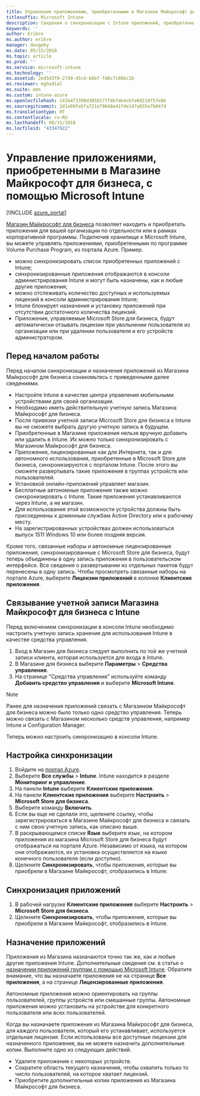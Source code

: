 ```yaml
---
title: Управление приложениями, приобретенными в Магазине Майкрософт для бизнеса
titlesuffix: Microsoft Intune
description: Сведения о синхронизации с Intune приложений, приобретенных в магазине Microsoft Store для бизнеса, а также их назначении и отслеживании.
keywords: ''
author: Erikre
ms.author: erikre
manager: dougeby
ms.date: 05/15/2018
ms.topic: article
ms.prod: ''
ms.service: microsoft-intune
ms.technology: ''
ms.assetid: 2ed5d3f0-2749-45cd-b6bf-fd8c7c08bc1b
ms.reviewer: mghadial
ms.suite: ems
ms.custom: intune-azure
ms.openlocfilehash: 143b4f3390d3058177f4bfde4cbfe0d210f57e86
ms.sourcegitcommit: 2d1e89fa5fa721e79648e41fde147a035e7b047d
ms.translationtype: HT
ms.contentlocale: ru-RU
ms.lasthandoff: 08/31/2018
ms.locfileid: "43347922"
---
```

# <a name="how-to-manage-apps-you-purchased-from-the-microsoft-store-for-business-with-microsoft-intune"></a>Управление приложениями, приобретенными в Магазине Майкрософт для бизнеса, с помощью Microsoft Intune

[!INCLUDE [azure_portal](./includes/azure_portal.md)]

[Магазин Майкрософт для бизнеса](https://www.microsoft.com/business-store) позволяет находить и приобретать приложения для вашей организации по отдельности или в рамках корпоративной программы. Подключив хранилище к Microsoft Intune, вы можете управлять приложениями, приобретенными по программе Volume Purchase Program, из портала Azure. Пример.
* можно синхронизировать список приобретенных приложений с Intune;
* синхронизированные приложения отображаются в консоли администрирования Intune и могут быть назначены, как и любые другие приложения;
* можно отслеживать количество доступных и используемых лицензий в консоли администрирования Intune;
* Intune блокирует назначения и установку приложений при отсутствии достаточного количества лицензий.
* Приложения, управляемые Microsoft Store для бизнеса, будут автоматически отзывать лицензии при увольнении пользователя из организации или при удалении пользователя и его устройств администратором.

## <a name="before-you-start"></a>Перед началом работы

Перед началом синхронизации и назначения приложений из Магазина Майкрософт для бизнеса ознакомьтесь с приведенными далее сведениями.

- Настройте Intune в качестве центра управления мобильными устройствами для своей организации.
- Необходимо иметь действительную учетную запись Магазина Майкрософт для бизнеса.
- После привязки учетной записи Microsoft Store для бизнеса к Intune вы не сможете выбрать другую учетную запись в будущем.
- Приобретенные в Магазине приложения нельзя вручную добавить или удалить в Intune. Их можно только синхронизировать с Магазином Майкрософт для бизнеса.
- Приложения, лицензированные как для Интернета, так и для автономного использования, приобретенные в Microsoft Store для бизнеса, синхронизируются с порталом Intune. После этого вы сможете развертывать такие приложения в группах устройств или пользователей. 
- Установкой онлайн-приложений управляет магазин.
- Бесплатные автономные приложения также можно синхронизировать с Intune. Такие приложения устанавливаются через Intune, а не магазин.
- Для использования этой возможности устройства должны быть присоединены к доменным службам Active Directory или к рабочему месту.
- На зарегистрированных устройствах должен использоваться выпуск 1511 Windows 10 или более поздняя версия.

Кроме того, связанные наборы и автономные лицензированные приложения, синхронизированные с Microsoft Store для бизнеса, будут теперь объединены в одну запись приложения в пользовательском интерфейсе. Все сведения о развертывании из отдельных пакетов будут перенесены в одну запись. Чтобы просмотреть связанные наборы на портале Azure, выберите **Лицензии приложений** в колонке **Клиентские приложения**.

## <a name="associate-your-microsoft-store-for-business-account-with-intune"></a>Связывание учетной записи Магазина Майкрософт для бизнеса с Intune
Перед включением синхронизации в консоли Intune необходимо настроить учетную запись хранения для использования Intune в качестве средства управления.
1. Вход в Магазин для бизнеса следует выполнить по той же учетной записи клиента, которая используется для входа в Intune.
2. В Магазине для бизнеса выберите **Параметры** > **Средства управления**.
3. На странице "Средства управления" используйте команду **Добавить средство управления** и выберите **Microsoft Intune**.

> [!NOTE]
> Ранее для назначения приложений связать с Магазином Майкрософт для бизнеса можно было только одно средство управления. Теперь можно связать с Магазином несколько средств управления, например Intune и Configuration Manager.

Теперь можно настроить синхронизацию в консоли Intune.

## <a name="configure-synchronization"></a>Настройка синхронизации

1. Войдите на [портал Azure](https://portal.azure.com).
2. Выберите **Все службы** > **Intune**. Intune находится в разделе **Мониторинг и управление**.
3. На панели **Intune** выберите **Клиентские приложения**.
1. На панели **Клиентские приложения** выберите **Настроить** > **Microsoft Store для бизнеса**.
2. Выберите команду **Включить**.
3. Если вы еще не сделали это, щелкните ссылку, чтобы зарегистрироваться в Магазине Майкрософт для бизнеса и связать с ним свою учетную запись, как описано выше.
5. В раскрывающемся списке **Язык** выберите язык, на котором приложения из магазина Microsoft Store для бизнеса будут отображаться на портале Azure. Независимо от языка, на котором они отображаются, их установка осуществляется на языке конечного пользователя (если доступно).
6. Щелкните **Синхронизировать**, чтобы приложения, которые вы приобрели в Магазине Майкрософт, отобразились в Intune.

## <a name="synchronize-apps"></a>Синхронизация приложений

1. В рабочей нагрузке **Клиентские приложения** выберите **Настроить** > **Microsoft Store для бизнеса**.
2. Щелкните **Синхронизировать**, чтобы приложения, которые вы приобрели в Магазине Майкрософт, отобразились в Intune.

## <a name="assign-apps"></a>Назначение приложений

Приложения из Магазина назначаются точно так же, как и любые другие приложения Intune. Дополнительные сведения см. в статье о [назначении приложений группам с помощью Microsoft Intune](apps-deploy.md). Обратите внимание, что вы назначаете приложения не на странице **Все приложения**, а на странице **Лицензированные приложения**.

Автономные приложения можно ориентировать на группы пользователей, группы устройств или смешанные группы.
Автономные приложения можно установить на устройстве для конкретного пользователя или всех пользователей. 


Когда вы назначаете приложения из Магазина Майкрософт для бизнеса, для каждого пользователя, который его устанавливает, используется отдельная лицензия. Если использованы все доступные лицензии для назначенного приложения, вы не можете назначить дополнительные копии. Выполните одно из следующих действий.
* Удалите приложение с некоторых устройств.
* Сократите область текущего назначения, чтобы охватить только то число пользователей, на которое хватает лицензий.
* Приобретите дополнительные копии приложения из Магазина Майкрософт для бизнеса.


